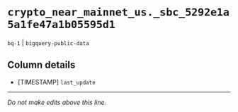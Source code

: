 # `crypto_near_mainnet_us._sbc_5292e1a5a1fe47a1b05595d1`
`bq-1` | `bigquery-public-data`

## Column details
* [TIMESTAMP] `last_update`

-------------------------------------------------------------------------------
*Do not make edits above this line.*
